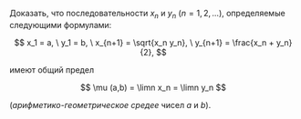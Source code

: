 Доказать, что последовательности $x_n$ и $y_n \ (n=1,2,\ldots)$, определяемые следующими формулами:

$$ x_1 = a, \ y_1 = b, \ x_{n+1} = \sqrt{x_n y_n}, \ y_{n+1} = \frac{x_n + y_n}{2}, $$

имеют общий предел

$$ \mu (a,b) = \limn x_n = \limn y_n $$

(*арифметико-геометрическое средее* чисел $a$ и $b$).